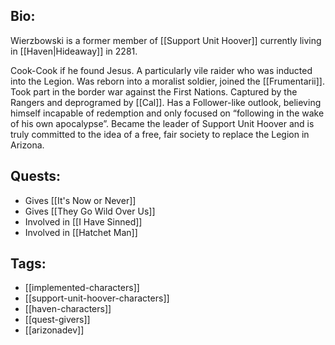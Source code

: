 ## Bio:

Wierzbowski is a former member of [[Support Unit Hoover]] currently living in [[Haven|Hideaway]] in 2281.

Cook-Cook if he found Jesus. A particularly vile raider who was inducted into the Legion. Was reborn into a moralist soldier, joined the [[Frumentarii]]. Took part in the border war against the First Nations. Captured by the Rangers and deprogramed by [[Cal]]. Has a Follower-like outlook, believing himself incapable of redemption and only focused on “following in the wake of his own apocalypse”. Became the leader of Support Unit Hoover and is truly committed to the idea of a free, fair society to replace the Legion in Arizona.

## Quests:

- Gives [[It's Now or Never]]
- Gives [[They Go Wild Over Us]]
- Involved in [[I Have Sinned]]
- Involved in [[Hatchet Man]]

## Tags:

- [[implemented-characters]]
- [[support-unit-hoover-characters]]
- [[haven-characters]]
- [[quest-givers]]
- [[arizonadev]]